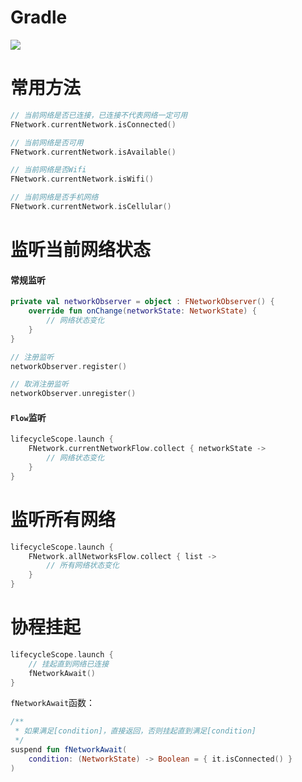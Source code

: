 # Gradle

[![](https://jitpack.io/v/zj565061763/network.svg)](https://jitpack.io/#zj565061763/network)

# 常用方法

```kotlin
// 当前网络是否已连接，已连接不代表网络一定可用
FNetwork.currentNetwork.isConnected()

// 当前网络是否可用
FNetwork.currentNetwork.isAvailable()

// 当前网络是否Wifi
FNetwork.currentNetwork.isWifi()

// 当前网络是否手机网络
FNetwork.currentNetwork.isCellular()
```

# 监听当前网络状态

#### 常规监听

```kotlin
private val networkObserver = object : FNetworkObserver() {
    override fun onChange(networkState: NetworkState) {
        // 网络状态变化
    }
}

// 注册监听
networkObserver.register()

// 取消注册监听
networkObserver.unregister()
```

#### `Flow`监听

```kotlin
lifecycleScope.launch {
    FNetwork.currentNetworkFlow.collect { networkState ->
        // 网络状态变化
    }
}
```

# 监听所有网络

```kotlin
lifecycleScope.launch {
    FNetwork.allNetworksFlow.collect { list ->
        // 所有网络状态变化
    }
}
```

# 协程挂起

```kotlin
lifecycleScope.launch {
    // 挂起直到网络已连接
    fNetworkAwait()
}
```

`fNetworkAwait`函数：

```kotlin
/**
 * 如果满足[condition]，直接返回，否则挂起直到满足[condition]
 */
suspend fun fNetworkAwait(
    condition: (NetworkState) -> Boolean = { it.isConnected() }
)
```